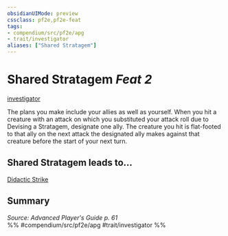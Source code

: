 ```yaml
---
obsidianUIMode: preview
cssclass: pf2e,pf2e-feat
tags:
- compendium/src/pf2e/apg
- trait/investigator
aliases: ["Shared Stratagem"]
---
```

# Shared Stratagem  *Feat 2*  
[investigator](../../rules/traits/investigator-apg.md)  


The plans you make include your allies as well as yourself. When you hit a creature with an attack on which you substituted your attack roll due to Devising a Stratagem, designate one ally. The creature you hit is flat-footed to that ally on the next attack the designated ally makes against that creature before the start of your next turn.

## Shared Stratagem leads to...

[Didactic Strike](didactic-strike-apg.md)

## Summary

*Source: Advanced Player's Guide p. 61*  
%% #compendium/src/pf2e/apg #trait/investigator %%